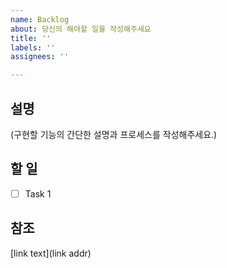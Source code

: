 ```yaml
---
name: Backlog
about: 당신의 해야할 일을 작성해주세요
title: ''
labels: ''
assignees: ''

---
```


## 설명

(구현할 기능의 간단한 설명과 프로세스를 작성해주세요.)

## 할 일

- [ ] Task 1

## 참조

[link text](link addr)
